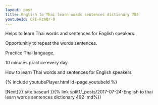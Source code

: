 ```yaml
---
layout: post
title: English to Thai learn words sentences dictionary 753 
youtubeId: CFI-FzmQr-0
---
```

 
 
Helps to learn Thai words and sentences for English speakers.

Opportunitiy to repeat the words sentences. 

Practice Thai language. 
 
10 minutes practice every day. 
 
How to learn Thai words and sentences for English speakers 
 
{% include youtubePlayer.html id=page.youtubeId %}
 
 
[Next]({{ site.baseurl }}{% link  split1/_posts/2017-07-24-English to thai learn words sentences dictionary 492 .md%})
 
